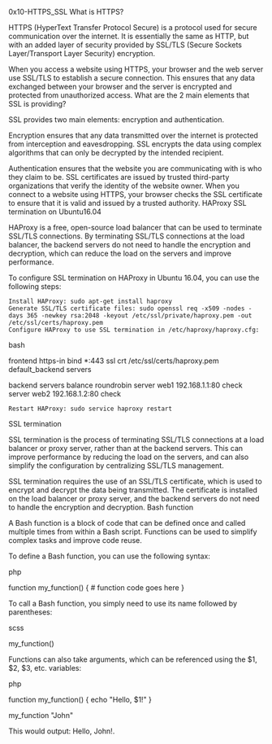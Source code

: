 0x10-HTTPS_SSL
What is HTTPS?

HTTPS (HyperText Transfer Protocol Secure) is a protocol used for secure communication over the internet. It is essentially the same as HTTP, but with an added layer of security provided by SSL/TLS (Secure Sockets Layer/Transport Layer Security) encryption.

When you access a website using HTTPS, your browser and the web server use SSL/TLS to establish a secure connection. This ensures that any data exchanged between your browser and the server is encrypted and protected from unauthorized access.
What are the 2 main elements that SSL is providing?

SSL provides two main elements: encryption and authentication.

Encryption ensures that any data transmitted over the internet is protected from interception and eavesdropping. SSL encrypts the data using complex algorithms that can only be decrypted by the intended recipient.

Authentication ensures that the website you are communicating with is who they claim to be. SSL certificates are issued by trusted third-party organizations that verify the identity of the website owner. When you connect to a website using HTTPS, your browser checks the SSL certificate to ensure that it is valid and issued by a trusted authority.
HAProxy SSL termination on Ubuntu16.04

HAProxy is a free, open-source load balancer that can be used to terminate SSL/TLS connections. By terminating SSL/TLS connections at the load balancer, the backend servers do not need to handle the encryption and decryption, which can reduce the load on the servers and improve performance.

To configure SSL termination on HAProxy in Ubuntu 16.04, you can use the following steps:

    Install HAProxy: sudo apt-get install haproxy
    Generate SSL/TLS certificate files: sudo openssl req -x509 -nodes -days 365 -newkey rsa:2048 -keyout /etc/ssl/private/haproxy.pem -out /etc/ssl/certs/haproxy.pem
    Configure HAProxy to use SSL termination in /etc/haproxy/haproxy.cfg:

bash

frontend https-in
    bind *:443 ssl crt /etc/ssl/certs/haproxy.pem
    default_backend servers

backend servers
    balance roundrobin
    server web1 192.168.1.1:80 check
    server web2 192.168.1.2:80 check

    Restart HAProxy: sudo service haproxy restart

SSL termination

SSL termination is the process of terminating SSL/TLS connections at a load balancer or proxy server, rather than at the backend servers. This can improve performance by reducing the load on the servers, and can also simplify the configuration by centralizing SSL/TLS management.

SSL termination requires the use of an SSL/TLS certificate, which is used to encrypt and decrypt the data being transmitted. The certificate is installed on the load balancer or proxy server, and the backend servers do not need to handle the encryption and decryption.
Bash function

A Bash function is a block of code that can be defined once and called multiple times from within a Bash script. Functions can be used to simplify complex tasks and improve code reuse.

To define a Bash function, you can use the following syntax:

php

function my_function() {
    # function code goes here
}

To call a Bash function, you simply need to use its name followed by parentheses:

scss

my_function()

Functions can also take arguments, which can be referenced using the $1, $2, $3, etc. variables:

php

function my_function() {
    echo "Hello, $1!"
}

my_function "John"

This would output: Hello, John!.
